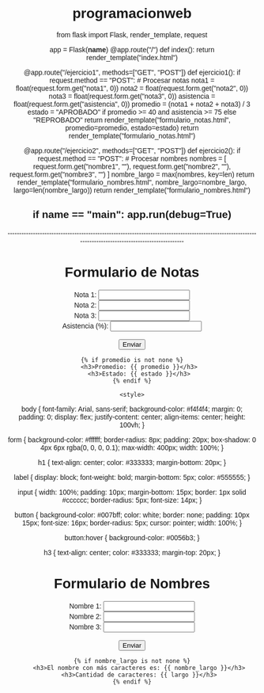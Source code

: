 # programacionweb

from flask import Flask, render_template, request

app = Flask(__name__)
@app.route("/")
def index():
    return render_template("index.html")

@app.route("/ejercicio1", methods=["GET", "POST"])
def ejercicio1():
    if request.method == "POST":
        # Procesar notas
        nota1 = float(request.form.get("nota1", 0))
        nota2 = float(request.form.get("nota2", 0))
        nota3 = float(request.form.get("nota3", 0))
        asistencia = float(request.form.get("asistencia", 0))
        promedio = (nota1 + nota2 + nota3) / 3
        estado = "APROBADO" if promedio >= 40 and asistencia >= 75 else "REPROBADO"
        return render_template("formulario_notas.html", promedio=promedio, estado=estado)
    return render_template("formulario_notas.html")

@app.route("/ejercicio2", methods=["GET", "POST"])
def ejercicio2():
    if request.method == "POST":
        # Procesar nombres
        nombres = [
            request.form.get("nombre1", ""),
            request.form.get("nombre2", ""),
            request.form.get("nombre3", "")
        ]
        nombre_largo = max(nombres, key=len)
        return render_template("formulario_nombres.html", nombre_largo=nombre_largo, largo=len(nombre_largo))
    return render_template("formulario_nombres.html")



if __name__ == "__main__":
    app.run(debug=True)
---------------------------------------------------------------------------------------------------------------------------------------------------------
<!DOCTYPE html>
<html lang="en">
<head>
    <meta charset="UTF-8">
    <meta name="viewport" content="width=device-width, initial-scale=1.0">
    <title>Botones</title>
    <style>
        body {
            font-family: Arial, sans-serif;
            text-align: center;
            margin-top: 100px;
        }
        .button {
            display: block;
            margin: 10px auto;
            padding: 10px 20px;
            font-size: 18px;
            color: white;
            background-color: #007BFF;
            border: none;
            border-radius: 5px;
            cursor: pointer;
            text-decoration: none;
            width: 100px;
            height: 50px;

        }
        .button:hover {
            background-color: #0056b3;
        }
    </style>
---------------------------------------------------------------------------------------------------------------------------------------------------------
    <link rel="stylesheet" href="styles.css">

</head>
<body>
    <h1>Bienvenido</h1>
    <a href="/ejercicio1" class="button">Ejercicio 1</a>
    <a href="/ejercicio2" class="button">Ejercicio 2</a>
</body>
</html>

<!DOCTYPE html>
<html lang="en">
<head>
    <meta charset="UTF-8">
    <meta name="viewport" content="width=device-width, initial-scale=1.0">
    <title>Formulario de Notas</title>
    <style>
body {
    font-family: Arial, sans-serif;
    background-color: #f4f4f4;
    margin: 0;
    padding: 0;
    display: flex;
    justify-content: center;
    align-items: center;
    height: 100vh;
}

form {
    background-color: #ffffff;
    border-radius: 8px;
    padding: 20px;
    box-shadow: 0 4px 6px rgba(0, 0, 0, 0.1);
    max-width: 400px;
    width: 100%;
}

h1 {
    text-align: center;
    color: #333333;
    margin-bottom: 20px;
}

label {
    display: block;
    font-weight: bold;
    margin-bottom: 5px;
    color: #555555;
}

input {
    width: 100%;
    padding: 10px;
    margin-bottom: 15px;
    border: 1px solid #cccccc;
    border-radius: 5px;
    font-size: 14px;
}

button {
    background-color: #007bff;
    color: white;
    border: none;
    padding: 10px 15px;
    font-size: 16px;
    border-radius: 5px;
    cursor: pointer;
    width: 100%;
}

button:hover {
    background-color: #0056b3;
}

h3 {
    text-align: center;
    color: #333333;
    margin-top: 20px;
}






</style>
---------------------------------------------------------------------------------------------------------------------------------------------------------
</head>
<body>
    <h1>Formulario de Notas</h1>
    <form method="POST">
        <label for="nota1">Nota 1:</label>
        <input type="number" id="nota1" name="nota1" required>
        <br>
        <label for="nota2">Nota 2:</label>
        <input type="number" id="nota2" name="nota2" required>
        <br>
        <label for="nota3">Nota 3:</label>
        <input type="number" id="nota3" name="nota3" required>
        <br>
        <label for="asistencia">Asistencia (%):</label>
        <input type="number" id="asistencia" name="asistencia" required>
        <br><br>
        <button type="submit">Enviar</button>
    </form>

    {% if promedio is not none %}
        <h3>Promedio: {{ promedio }}</h3>
        <h3>Estado: {{ estado }}</h3>
    {% endif %}
</body>
</html>


<!DOCTYPE html>
<html lang="en">
<head>
    <meta charset="UTF-8">
    <meta name="viewport" content="width=device-width, initial-scale=1.0">
    <title>Formulario de Nombres</title>

    <style>
body {
    font-family: Arial, sans-serif;
    background-color: #f4f4f4;
    margin: 0;
    padding: 0;
    display: flex;
    justify-content: center;
    align-items: center;
    height: 100vh;
}

form {
    background-color: #ffffff;
    border-radius: 8px;
    padding: 20px;
    box-shadow: 0 4px 6px rgba(0, 0, 0, 0.1);
    max-width: 400px;
    width: 100%;
}

h1 {
    text-align: center;
    color: #333333;
    margin-bottom: 20px;
}

label {
    display: block;
    font-weight: bold;
    margin-bottom: 5px;
    color: #555555;
}

input {
    width: 100%;
    padding: 10px;
    margin-bottom: 15px;
    border: 1px solid #cccccc;
    border-radius: 5px;
    font-size: 14px;
}

button {
    background-color: #007bff;
    color: white;
    border: none;
    padding: 10px 15px;
    font-size: 16px;
    border-radius: 5px;
    cursor: pointer;
    width: 100%;
}

button:hover {
    background-color: #0056b3;
}

h3 {
    text-align: center;
    color: #333333;
    margin-top: 20px;
}


</style>



</head>
<body>
    <h1>Formulario de Nombres</h1>
    <form method="POST">
        <label for="nombre1">Nombre 1:</label>
        <input type="text" id="nombre1" name="nombre1" required>
        <br>
        <label for="nombre2">Nombre 2:</label>
        <input type="text" id="nombre2" name="nombre2" required>
        <br>
        <label for="nombre3">Nombre 3:</label>
        <input type="text" id="nombre3" name="nombre3" required>
        <br><br>
        <button type="submit">Enviar</button>
    </form>

    {% if nombre_largo is not none %}
        <h3>El nombre con más caracteres es: {{ nombre_largo }}</h3>
        <h3>Cantidad de caracteres: {{ largo }}</h3>
    {% endif %}
</body>
</html>






    
